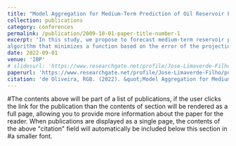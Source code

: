 ```yaml
---
title: "Model Aggregation for Medium-Term Prediction of Oil Reservoir Production"
collection: publications
category: conferences
permalink: /publication/2009-10-01-paper-title-number-1
excerpt: 'In this study, we propose to forecast medium-term reservoir production without model calibration. We combine the data of multiple pre-existent models. A weight is then associated with each model regarding its relevance in forecasting production for the next time step. An optimization
algorithm that minimizes a function based on the error of the projection of oil and water production in relation to the real reservoir data is considered for the computation of the weights.'
date: 2022-09-01
venue: 'IBP'
# slidesurl: 'https://www.researchgate.net/profile/Jose-Limaverde-Filho/publication/363852815_Agregacao_de_modelos_para_prever_a_producao_de_reservatorios_de_petroleo_a_medio_prazo/links/63344053ff870c55cee35661/Agregacao-de-modelos-para-prever-a-producao-de-reservatorios-de-petroleo-a-medio-prazo.pdf'
paperurl: 'https://www.researchgate.net/profile/Jose-Limaverde-Filho/publication/363852815_Agregacao_de_modelos_para_prever_a_producao_de_reservatorios_de_petroleo_a_medio_prazo/links/63344053ff870c55cee35661/Agregacao-de-modelos-para-prever-a-producao-de-reservatorios-de-petroleo-a-medio-prazo.pdf'
citation: 'de Oliveira, RGB. (2022). &quot;Model Aggregation for Medium-Term Prediction of Oil Reservoir Production.&quot; <i>IBP, Rio Oil and Gas 1</i>. 1(1).'
---
```


#The contents above will be part of a list of publications, if the user clicks the link for the publication than the contents of section will be rendered as a full page, allowing you to provide more information about the paper for the reader. When publications are displayed as a single page, the contents of the above "citation" field will automatically be included below this section in #a smaller font.
